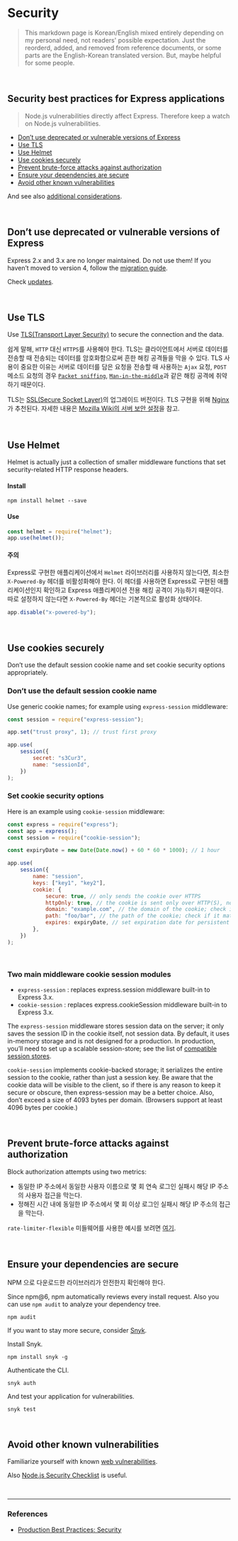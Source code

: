 # Security

> This markdown page is Korean/English mixed entirely depending on my personal need, not readers' possible expectation. Just the reorderd, added, and removed from reference documents, or some parts are the English-Korean translated version. But, maybe helpful for some people.

<br>

## Security best practices for Express applications

> Node.js vulnerabilities directly affect Express. Therefore keep a watch on Node.js vulnerabilities.

- [Don’t use deprecated or vulnerable versions of Express](https://expressjs.com/en/advanced/best-practice-security.html#dont-use-deprecated-or-vulnerable-versions-of-express)
- [Use TLS](https://expressjs.com/en/advanced/best-practice-security.html#use-tls)
- [Use Helmet](https://expressjs.com/en/advanced/best-practice-security.html#use-helmet)
- [Use cookies securely](https://expressjs.com/en/advanced/best-practice-security.html#use-cookies-securely)
- [Prevent brute-force attacks against authorization](https://expressjs.com/en/advanced/best-practice-security.html#prevent-brute-force-attacks-against-authorization)
- [Ensure your dependencies are secure](https://expressjs.com/en/advanced/best-practice-security.html#ensure-your-dependencies-are-secure)
- [Avoid other known vulnerabilities](https://expressjs.com/en/advanced/best-practice-security.html#avoid-other-known-vulnerabilities)

And see also [additional considerations](https://expressjs.com/en/advanced/best-practice-security.html#additional-considerations).

<br>

## Don’t use deprecated or vulnerable versions of Express

Express 2.x and 3.x are no longer maintained. Do not use them! If you haven’t moved to version 4, follow the [migration guide](https://expressjs.com/en/guide/migrating-4.html).

Check [updates](https://expressjs.com/en/advanced/security-updates.html).

<br>

## Use TLS

Use [TLS(Transport Layer Security)](https://developer.mozilla.org/en-US/docs/Web/Security/Transport_Layer_Security) to secure the connection and the data.

쉽게 말해, `HTTP` 대신 `HTTPS`를 사용해야 한다. TLS는 클라이언트에서 서버로 데이터를 전송할 때 전송되는 데이터를 암호화함으로써 흔한 해킹 공격들을 막을 수 있다. TLS 사용이 중요한 이유는 서버로 데이터를 담은 요청을 전송할 때 사용하는 `Ajax` 요청, `POST` 메소드 요청의 경우 [`Packet sniffing`](https://developer.mozilla.org/ko/docs/Security/CSP/Introducing_Content_Security_Policy#Mitigating_packet_sniffing_attacks), [`Man-in-the-middle`](https://en.wikipedia.org/wiki/Man-in-the-middle_attack)과 같은 해킹 공격에 취약하기 때문이다.

TLS는 [SSL(Secure Socket Layer)](https://developer.mozilla.org/en-US/docs/Glossary/SSL)의 업그레이드 버전이다. TLS 구현을 위해 [Nginx](https://www.nginx.com/)가 추천된다. 자세한 내용은 [Mozilla Wiki의 서버 보안 설정](https://wiki.mozilla.org/Security/Server_Side_TLS#Recommended_Server_Configurations)을 참고.

<br>

## Use Helmet

Helmet is actually just a collection of smaller middleware functions that set security-related HTTP response headers.

#### Install

```
npm install helmet --save
```

#### Use

```javascript
const helmet = require("helmet");
app.use(helmet());
```

#### 주의

Express로 구현한 애플리케이션에서 `Helmet` 라이브러리를 사용하지 않는다면, 최소한 `X-Powered-By` 헤더를 비활성화해야 한다. 이 헤더를 사용하면 Express로 구현된 애플리케이션인지 확인하고 Express 애플리케이션 전용 해킹 공격이 가능하기 때문이다. 따로 설정하지 않는다면 `X-Powered-By` 헤더는 기본적으로 활성화 상태이다.

```javascript
app.disable("x-powered-by");
```

<br>

## Use cookies securely

Don’t use the default session cookie name and set cookie security options appropriately.

### Don’t use the default session cookie name

Use generic cookie names; for example using `express-session` middleware:

```javascript
const session = require("express-session");

app.set("trust proxy", 1); // trust first proxy

app.use(
	session({
		secret: "s3Cur3",
		name: "sessionId",
	})
);
```

### Set cookie security options

Here is an example using `cookie-session` middleware:

```javascript
const express = require("express");
const app = express();
const session = require("cookie-session");

const expiryDate = new Date(Date.now() + 60 * 60 * 1000); // 1 hour

app.use(
	session({
		name: "session",
		keys: ["key1", "key2"],
		cookie: {
			secure: true, // only sends the cookie over HTTPS
			httpOnly: true, // the cookie is sent only over HTTP(S), not client JavaScript
			domain: "example.com", // the domain of the cookie; check if it matches the domain of server.
			path: "foo/bar", // the path of the cookie; check if it matches the request path.
			expires: expiryDate, // set expiration date for persistent cookies.
		},
	})
);
```

<br>

### Two main middleware cookie session modules

- `express-session` : replaces express.session middleware built-in to Express 3.x.
- `cookie-session` : replaces express.cookieSession middleware built-in to Express 3.x.

The `express-session` middleware stores session data on the server; it only saves the session ID in the cookie itself, not session data. By default, it uses in-memory storage and is not designed for a production. In production, you’ll need to set up a scalable session-store; see the list of [compatible session stores](https://github.com/expressjs/session#compatible-session-stores).

`cookie-session` implements cookie-backed storage; it serializes the entire session to the cookie, rather than just a session key. Be aware that the cookie data will be visible to the client, so if there is any reason to keep it secure or obscure, then express-session may be a better choice. Also, don’t exceed a size of 4093 bytes per domain. (Browsers support at least 4096 bytes per cookie.)

<br>

## Prevent brute-force attacks against authorization

Block authorization attempts using two metrics:

- 동일한 IP 주소에서 동일한 사용자 이름으로 몇 회 연속 로그인 실패시 해당 IP 주소의 사용자 접근을 막는다.
- 정해진 시간 내에 동일한 IP 주소에서 몇 회 이상 로그인 실패시 해당 IP 주소의 접근을 막는다.

`rate-limiter-flexible` 미들웨어를 사용한 예시를 보려면 [여기](https://github.com/animir/node-rate-limiter-flexible/wiki/Overall-example#login-endpoint-protection).

<br>

## Ensure your dependencies are secure

NPM 으로 다운로드한 라이브러리가 안전한지 확인해야 한다.

Since npm@6, npm automatically reviews every install request. Also you can use `npm audit` to analyze your dependency tree.

```
npm audit
```

If you want to stay more secure, consider [Snyk](https://snyk.io/).

Install Snyk.

```
npm install snyk -g
```

Authenticate the CLI.

```
snyk auth
```

And test your application for vulnerabilities.

```
snyk test
```

<br>

## Avoid other known vulnerabilities

Familiarize yourself with known [web vulnerabilities](https://owasp.org/www-project-top-ten/OWASP_Top_Ten_2017/).

Also [Node.js Security Checklist](https://blog.risingstack.com/node-js-security-checklist/) is useful.

<br>

---

### References

- [Production Best Practices: Security](https://expressjs.com/en/advanced/best-practice-security.html)

